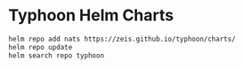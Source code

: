 # Typhoon Helm Charts

```bash
helm repo add nats https://zeis.github.io/typhoon/charts/
helm repo update
helm search repo typhoon
```
